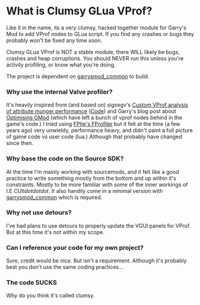 # What is Clumsy GLua VProf?
Like it in the name, its a very clumsy, hacked together module for Garry's Mod to add VProf nodes to GLua script. If you find any crashes or bugs they probably won't be fixed any time soon.

Clumsy GLua VProf is NOT a stable module, there WILL likely be bugs, crashes and heap corruptions.
You should NEVER run this unless you're activily profiling, or know what you're doing.

The project is dependent on [garrysmod_common](https://github.com/danielga/garrysmod_common) to build.
### Why use the internal Valve profiler?
It's heavily inspired from (and based on) sigsegv's [Custom VProf analysis of attribute munger performance](https://youtu.be/RFdD4Sqe7i4) ([Code](https://github.com/sigsegv-mvm/sigsegv-mvm/blob/master/src/mod/prof/attr_munge.cpp)) and Garry's blog post about [Optimising GMod](https://garry.net/posts/optimising-gmod) (which have left a bunch of vprof nodes behind in the game's code.)
I tried using [FPtje's FProfiler](https://github.com/FPtje/FProfiler) but it felt at the time (a few years ago) very unwieldy, performance heavy, and didn't paint a full picture of game code vs user code (lua.) Although that probably have changed since then.
### Why base the code on the Source SDK?
At the time I'm mainly working with sourcemods, and it felt like a good practice to write something mostly from the bottom and up within it's constraints. Mostly to be more familiar with some of the inner workings of I.E CUtl*dotdotdot*. It also handily come in a minimal version with [garrysmod_common](https://github.com/danielga/garrysmod_common) which is required.
### Why not use detours?
I've had plans to use detours to properly update the VGUI panels for VProf. But at this time it's not within my scope.
### Can I reference your code for my own project?
Sure, credit would be nice. But isn't a requirement.
Although it's probably best you don't use the same coding practices...
### The code SUCKS
Why do you think it's called clumsy.
